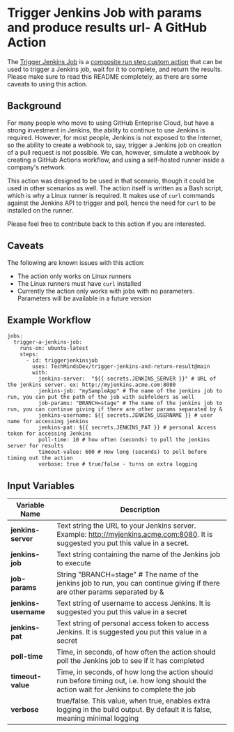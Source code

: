 # Trigger Jenkins Job with params and produce results url- A GitHub Action

The [Trigger Jenkins Job](https://github.com/TechMindsDev/trigger-jenkins-and-return-result) is a [composite run step custom action](https://docs.github.com/en/actions/creating-actions/creating-a-composite-run-steps-action) that can be used to trigger a Jenkins job, wait for it to complete, and return the results.  Please make sure to read this README completely, as there are some caveats to using this action.

## Background

For many people who move to using GitHub Enteprise Cloud, but have a strong investment in Jenkins, the ability to continue to use Jenkins is required. However, for most people, Jenkins is not exposed to the Internet, so the ability to create a webhook to, say, trigger a Jenkins job on creation of a pull request is not possible.   We can, however, simulate a webhook by creating a GitHub Actions workflow, and using a self-hosted runner inside a company's network.

This action was designed to be used in that scenario, though it could be used in other scenarios as well.  The action itself is written as a Bash script, which is why a Linux runner is required. It makes use of `curl` commands against the Jenkins API to trigger and poll, hence the need for `curl` to be installed on the runner.

Please feel free to contribute back to this action if you are interested. 

## Caveats

The following are known issues with this action:

- The action only works on Linux runners
- The Linux runners must have `curl` installed
- Currently the action only works with jobs with no parameters. Parameters will be available in a future version

## Example Workflow

```
jobs:
  trigger-a-jenkins-job:
    runs-on: ubuntu-latest
    steps:
      - id: triggerjenkinsjob
        uses: TechMindsDev/trigger-jenkins-and-return-result@main
        with:
          jenkins-server:  "${{ secrets.JENKINS_SERVER }}" # URL of the jenkins server. ex: http://myjenkins.acme.com:8080
          jenkins-job: "mySampleApp" # The name of the jenkins job to run, you can put the path of the job with subfolders as well
          job-params: "BRANCH=stage" # The name of the jenkins job to run, you can continue giving if there are other params separated by &
          jenkins-username: ${{ secrets.JENKINS_USERNAME }} # user name for accessing jenkins
          jenkins-pat: ${{ secrets.JENKINS_PAT }} # personal Access token for accessing Jenkins
          poll-time: 10 # how often (seconds) to poll the jenkins server for results
          timeout-value: 600 # How long (seconds) to poll before timing out the action
          verbose: true # true/false - turns on extra logging
```

## Input Variables

Variable Name | Description
------------- | -----------
**jenkins-server** | Text string the URL to your Jenkins server. Example: http://myjenkins.acme.com:8080. It is suggested you put this value in a secret.
**jenkins-job** | Text string containing the name of the Jenkins job to execute
**job-params** | String "BRANCH=stage" # The name of the jenkins job to run, you can continue giving if there are other params separated by &
**jenkins-username** | Text string of username to access Jenkins. It is suggested you put this value in a secret
**jenkins-pat** | Text string of personal access token to access Jenkins. It is suggested you put this value in a secret
**poll-time** | Time, in seconds, of how often the action should poll the Jenkins job to see if it has completed
**timeout-value** | Time, in seconds, of how long the action should run before timing out, i.e. how long should the action wait for Jenkins to complete the job
**verbose** | true/false. This value, when true, enables extra logging in the build output. By default it is false, meaning minimal logging
